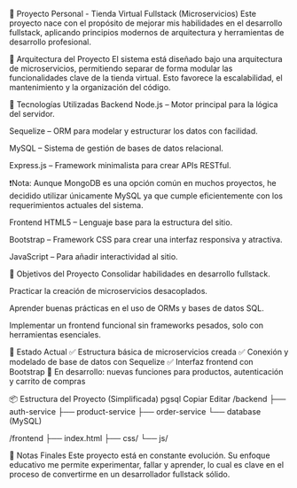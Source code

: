 🛒 Proyecto Personal - Tienda Virtual Fullstack (Microservicios)
Este proyecto nace con el propósito de mejorar mis habilidades en el desarrollo fullstack, aplicando principios modernos de arquitectura y herramientas de desarrollo profesional.

🧱 Arquitectura del Proyecto
El sistema está diseñado bajo una arquitectura de microservicios, permitiendo separar de forma modular las funcionalidades clave de la tienda virtual. Esto favorece la escalabilidad, el mantenimiento y la organización del código.

🚀 Tecnologías Utilizadas
Backend
Node.js – Motor principal para la lógica del servidor.

Sequelize – ORM para modelar y estructurar los datos con facilidad.

MySQL – Sistema de gestión de bases de datos relacional.

Express.js – Framework minimalista para crear APIs RESTful.

❗Nota: Aunque MongoDB es una opción común en muchos proyectos, he decidido utilizar únicamente MySQL ya que cumple eficientemente con los requerimientos actuales del sistema.

Frontend
HTML5 – Lenguaje base para la estructura del sitio.

Bootstrap – Framework CSS para crear una interfaz responsiva y atractiva.

JavaScript – Para añadir interactividad al sitio.

🎯 Objetivos del Proyecto
Consolidar habilidades en desarrollo fullstack.

Practicar la creación de microservicios desacoplados.

Aprender buenas prácticas en el uso de ORMs y bases de datos SQL.

Implementar un frontend funcional sin frameworks pesados, solo con herramientas esenciales.

🔧 Estado Actual
✅ Estructura básica de microservicios creada
✅ Conexión y modelado de base de datos con Sequelize
✅ Interfaz frontend con Bootstrap
🔄 En desarrollo: nuevas funciones para productos, autenticación y carrito de compras

📦 Estructura del Proyecto (Simplificada)
pgsql
Copiar
Editar
/backend
  ├── auth-service
  ├── product-service
  ├── order-service
  └── database (MySQL)

 /frontend
  ├── index.html
  ├── css/
  └── js/

  
📘 Notas Finales
Este proyecto está en constante evolución. Su enfoque educativo me permite experimentar, fallar y aprender, lo cual es clave en el proceso de convertirme en un desarrollador fullstack sólido.

